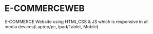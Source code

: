 # E-COMMERCEWEB
E-COMMERCE Website using HTML,CSS &amp; JS which is responsive in all media devices(Laptop/pc, Ipad/Tablet, Mobile)
